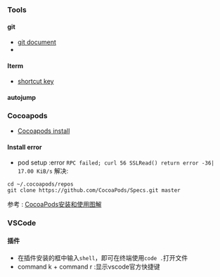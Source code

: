 ### Tools

#### git
* [git document](https://git-scm.com/book/zh/v2)
* 
#### Iterm
* [shortcut key](https://cnbin.github.io/blog/2015/06/20/iterm2-kuai-jie-jian-da-quan/)

#### autojump

### Cocoapods
* [Cocoapods install](http://www.jianshu.com/p/00107eb5449b)

#### Install error 
* pod setup :error `RPC failed; curl 56 SSLRead() return error -36| 17.00 KiB/s`
解决:
```
cd ~/.cocoapods/repos
git clone https://github.com/CocoaPods/Specs.git master
```
参考 : [CocoaPods安装和使用图解](http://www.jianshu.com/p/06e6b7670a91)

### VSCode

#### 插件
* 在插件安装的框中输入`shell`，即可在终端使用`code .`打开文件
* command k + command r :显示vscode官方快捷键